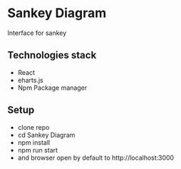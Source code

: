 # Sankey Diagram

Interface for sankey

## Technologies stack

- React
- eharts.js
- Npm Package manager

## Setup

- clone repo
- cd Sankey Diagram
- npm install
- npm run start
- and browser open by default to http://localhost:3000
